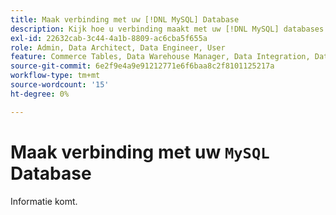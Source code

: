 ```yaml
---
title: Maak verbinding met uw [!DNL MySQL] Database
description: Kijk hoe u verbinding maakt met uw [!DNL MySQL] databases met [!DNL Commerce Intelligence].
exl-id: 22632cab-3c44-4a1b-8809-ac6cba5f655a
role: Admin, Data Architect, Data Engineer, User
feature: Commerce Tables, Data Warehouse Manager, Data Integration, Data Import/Export
source-git-commit: 6e2f9e4a9e91212771e6f6baa8c2f8101125217a
workflow-type: tm+mt
source-wordcount: '15'
ht-degree: 0%

---
```


# Maak verbinding met uw `MySQL` Database

Informatie komt.
